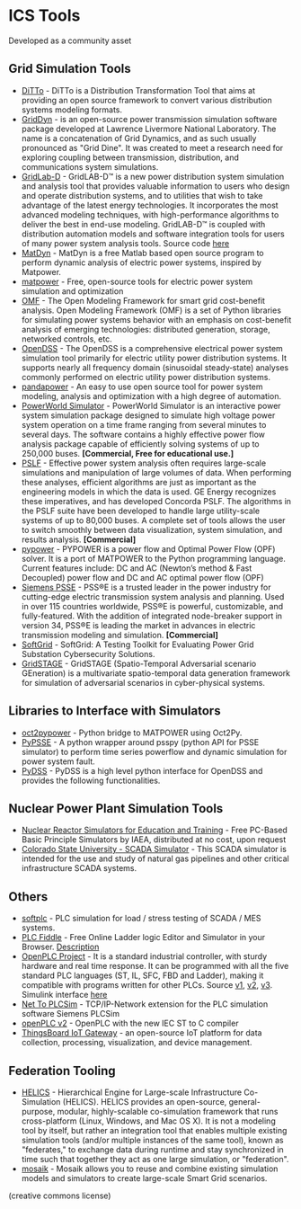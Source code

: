 # ICS Tools

Developed as a community asset

## Grid Simulation Tools

- [DiTTo](https://github.com/NREL/ditto) - DiTTo is a Distribution Transformation Tool that aims at providing an open source framework to convert various distribution systems modeling formats.
- [GridDyn](https://github.com/llnl/griddyn) - is an open-source power transmission simulation software package developed at Lawrence Livermore National Laboratory. The name is a concatenation of Grid Dynamics, and as such usually pronounced as "Grid Dine". It was created to meet a research need for exploring coupling between transmission, distribution, and communications system simulations.
- [GridLab-D](http://www.gridlabd.org) - GridLAB-D™ is a new power distribution system simulation and analysis tool that provides valuable information to users who design and operate distribution systems, and to utilities that wish to take advantage of the latest energy technologies. It incorporates the most advanced modeling techniques, with high-performance algorithms to deliver the best in end-use modeling. GridLAB-D™ is coupled with distribution automation models and software integration tools for users of many power system analysis tools. Source code [here](https://github.com/gridlab-d/gridlab-d)
- [MatDyn](https://www.esat.kuleuven.be/electa/teaching/matdyn/) - MatDyn is a free Matlab based open source program to perform dynamic analysis of electric power systems, inspired by Matpower.
- [matpower](https://matpower.org) - Free, open-source tools for electric power system simulation and optimization
- [OMF](https://github.com/dpinney/omf) - The Open Modeling Framework for smart grid cost-benefit analysis. Open Modeling Framework (OMF) is a set of Python libraries for simulating power systems behavior with an emphasis on cost-benefit analysis of emerging technologies: distributed generation, storage, networked controls, etc.
- [OpenDSS](http://smartgrid.epri.com/SimulationTool.aspx) - The OpenDSS is a comprehensive electrical power system simulation tool primarily for electric utility power distribution systems. It supports nearly all frequency domain (sinusoidal steady‐state) analyses commonly performed on electric utility power distribution systems.
- [pandapower](http://www.pandapower.org) - An easy to use open source tool for power system modeling, analysis and optimization with a high degree of automation.
- [PowerWorld Simulator](http://www.powerworld.com) - PowerWorld Simulator is an interactive power system simulation package designed to simulate high voltage power system operation on a time frame ranging from several minutes to several days. The software contains a highly effective power flow analysis package capable of efficiently solving systems of up to 250,000 buses. **[Commercial, Free for educational use.]**
- [PSLF](http://www.geenergyconsulting.com/practice-area/software-products/pslf) - Effective power system analysis often requires large-scale simulations and manipulation of large volumes of data. When performing these analyses, efficient algorithms are just as important as the engineering models in which the data is used. GE Energy recognizes these imperatives, and has developed Concorda PSLF. The algorithms in the PSLF suite have been developed to handle large utility-scale systems of up to 80,000 buses. A complete set of tools allows the user to switch smoothly between data visualization, system simulation, and results analysis. **[Commercial]**
- [pypower](https://github.com/rwl/PYPOWER) - PYPOWER is a power flow and Optimal Power Flow (OPF) solver. It is a port of MATPOWER to the Python programming language. Current features include: DC and AC (Newton’s method & Fast Decoupled) power flow and DC and AC optimal power flow (OPF)
- [Siemens PSSE](http://w3.siemens.com/smartgrid/global/en/products-systems-solutions/software-solutions/planning-data-management-software/planning-simulation/pages/pss-e.aspx) - PSS®E is a trusted leader in the power industry for cutting-edge electric transmission system analysis and planning. Used in over 115 countries worldwide, PSS®E is powerful, customizable, and fully-featured. With the addition of integrated node-breaker support in version 34, PSS®E is leading the market in advances in electric transmission modeling and simulation. **[Commercial]**
- [SoftGrid](https://github.com/smartgridadsc/SoftGrid) - SoftGrid: A Testing Toolkit for Evaluating Power Grid Substation Cybersecurity Solutions.
- [GridSTAGE](https://github.com/pnnl/GridSTAGE) - GridSTAGE (Spatio-Temporal Adversarial scenario GEneration) is a multivariate spatio-temporal data generation framework for simulation of adversarial scenarios in cyber-physical systems.

## Libraries to Interface with Simulators

- [oct2pypower](https://github.com/rwl/oct2pypower) - Python bridge to MATPOWER using Oct2Py.
- [PyPSSE](https://github.com/NREL/PyPSSE) - A python wrapper around psspy (python API for PSSE simulator) to perform time series powerflow and dynamic simulation for power system fault.
- [PyDSS](https://github.com/NREL/PyDSS) - PyDSS is a high level python interface for OpenDSS and provides the following functionalities.

## Nuclear Power Plant Simulation Tools

- [Nuclear Reactor Simulators for Education and Training](https://www.iaea.org/topics/nuclear-power-reactors/nuclear-reactor-simulators-for-education-and-training) - Free PC-Based Basic Principle Simulators by IAEA, distributed at no cost, upon request
- [Colorado State University - SCADA Simulator](https://github.com/BrandtRobert/SCADAVirtualization) - This SCADA simulator is intended for the use and study of natural gas pipelines and other critical infrastructure SCADA systems.

## Others

- [softplc](https://github.com/peteral/softplc) - PLC simulation for load / stress testing of SCADA / MES systems.
- [PLC Fiddle](http://www.plcfiddle.com/) - Free Online Ladder logic Editor and Simulator in your Browser. [Description](http://accautomation.ca/plc-fiddle-online-editor-and-simulator-in-your-browser)
- [OpenPLC Project](http://www.openplcproject.com/) - It is a standard industrial controller, with sturdy hardware and real time response. It can be programmed with all the five standard PLC languages (ST, IL, SFC, FBD and Ladder), making it compatible with programs written for other PLCs. Source [v1](https://github.com/thiagoralves/OpenPLC), [v2](https://github.com/thiagoralves/OpenPLC_v2), [v3](https://github.com/thiagoralves/OpenPLC_v3). Simulink interface [here](https://github.com/thiagoralves/OpenPLC_Simulink-Interface)
- [Net To PLCSim](https://sourceforge.net/projects/nettoplcsim/) - TCP/IP-Network extension for the PLC simulation software Siemens PLCSim
- [openPLC v2](https://github.com/thiagoralves/OpenPLC_v2) - OpenPLC with the new IEC ST to C compiler
- [ThingsBoard IoT Gateway](https://github.com/thingsboard/thingsboard-gateway) - an open-source IoT platform for data collection, processing, visualization, and device management. 

## Federation Tooling

- [HELICS](https://github.com/GMLC-TDC/HELICS) - Hierarchical Engine for Large-scale Infrastructure Co-Simulation (HELICS). HELICS provides an open-source, general-purpose, modular, highly-scalable co-simulation framework that runs cross-platform (Linux, Windows, and Mac OS X). It is not a modeling tool by itself, but rather an integration tool that enables multiple existing simulation tools (and/or multiple instances of the same tool), known as "federates," to exchange data during runtime and stay synchronized in time such that together they act as one large simulation, or "federation".
- [mosaik](https://mosaik.offis.de) - Mosaik allows you to reuse and combine existing simulation models and simulators to create large-scale Smart Grid scenarios.

(creative commons license)
